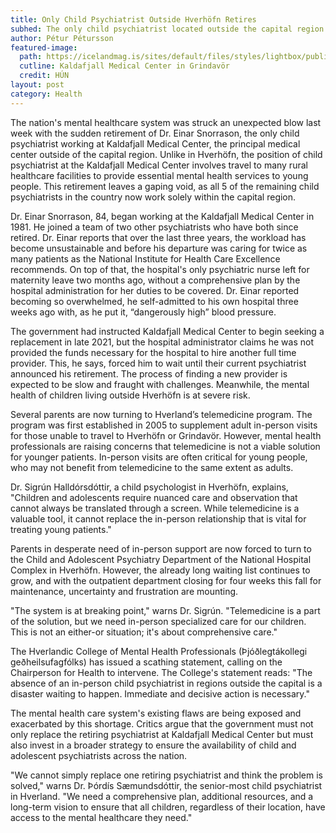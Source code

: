 ```yaml
---
title: Only Child Psychiatrist Outside Hverhöfn Retires
subhed: The only child psychiatrist located outside the capital region abruptly resigned this week due to ill health, leaving parents and other mental health providers scrambling. He blames hospital administrators for failing to heed his warnings.
author: Pétur Pétursson
featured-image: 
  path: https://icelandmag.is/sites/default/files/styles/lightbox/public/thumbnails/image/11mynf60101214_verkfall_28.jpg?itok=QoffXR0n
  cutline: Kaldafjall Medical Center in Grindavör
  credit: HÚN
layout: post
category: Health
---
```


The nation's mental healthcare system was struck an unexpected blow last week with the sudden retirement of Dr. Einar Snorrason, the only child psychiatrist working at Kaldafjall Medical Center, the principal medical center outside of the capital region. Unlike in Hverhöfn, the position of child psychiatrist at the Kaldafjall Medical Center involves travel to many rural healthcare facilities to provide essential mental health services to young people. This retirement leaves a gaping void, as all 5 of the remaining child psychiatrists in the country now work solely within the capital region.

Dr. Einar Snorrason, 84, began working at the Kaldafjall Medical Center in 1981. He joined a team of two other psychiatrists who have both since retired. Dr. Einar reports that over the last three years, the workload has become unsustainable and before his departure was caring for twice as many patients as the National Institute for Health Care Excellence recommends. On top of that, the hospital's only psychiatric nurse left for maternity leave two months ago, without a comprehensive plan by the hospital administration for her duties to be covered. Dr. Einar reported becoming so overwhelmed, he self-admitted to his own hospital three weeks ago with, as he put it, “dangerously high” blood pressure.

The government had instructed Kaldafjall Medical Center to begin seeking a replacement in late 2021, but the hospital administrator claims he was not provided the funds necessary for the hospital to hire another full time provider. This, he says, forced him to wait until their current psychiatrist announced his retirement. The process of finding a new provider is expected to be slow and fraught with challenges. Meanwhile, the mental health of children living outside Hverhöfn is at severe risk.

Several parents are now turning to Hverland’s telemedicine program. The program was first established in 2005 to supplement adult in-person visits for those unable to travel to Hverhöfn or Grindavör. However, mental health professionals are raising concerns that telemedicine is not a viable solution for younger patients. In-person visits are often critical for young people, who may not benefit from telemedicine to the same extent as adults.

Dr. Sigrún Halldórsdóttir, a child psychologist in Hverhöfn, explains, "Children and adolescents require nuanced care and observation that cannot always be translated through a screen. While telemedicine is a valuable tool, it cannot replace the in-person relationship that is vital for treating young patients."

Parents in desperate need of in-person support are now forced to turn to the Child and Adolescent Psychiatry Department of the National Hospital Complex in Hverhöfn. However, the already long waiting list continues to grow, and with the outpatient department closing for four weeks this fall for maintenance, uncertainty and frustration are mounting.

"The system is at breaking point," warns Dr. Sigrún. "Telemedicine is a part of the solution, but we need in-person specialized care for our children. This is not an either-or situation; it's about comprehensive care."

The Hverlandic College of Mental Health Professionals (Þjóðlegtákollegi geðheilsufagfólks) has issued a scathing statement, calling on the Chairperson for Health to intervene. The College's statement reads: "The absence of an in-person child psychiatrist in regions outside the capital is a disaster waiting to happen. Immediate and decisive action is necessary."

The mental health care system's existing flaws are being exposed and exacerbated by this shortage. Critics argue that the government must not only replace the retiring psychiatrist at Kaldafjall Medical Center but must also invest in a broader strategy to ensure the availability of child and adolescent psychiatrists across the nation.

"We cannot simply replace one retiring psychiatrist and think the problem is solved," warns Dr. Þórdís Sæmundsdóttir, the senior-most child psychiatrist in Hverland. "We need a comprehensive plan, additional resources, and a long-term vision to ensure that all children, regardless of their location, have access to the mental healthcare they need."

